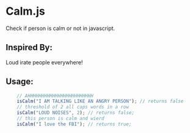 # Calm.js

Check if person is calm or not in javascript.

## Inspired By:

Loud irate people everywhere!

## Usage:

```js
	// AHHHHHHHHHHHHHHHHHHHHHHHH
    isCalm("I AM TALKING LIKE AN ANGRY PERSON"); // returns false
	// threshold of 2 all caps words in a row
    isCalm("LOUD NOISES", 2); // returns false;
	// this person is calm and wierd
    isCalm("I love the FBI"); // returns true;
```